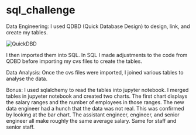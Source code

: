 # sql_challenge

Data Engineering: I used QDBD (Quick Database Design) to design, link, and create my tables. 

![QuickDBD](https://user-images.githubusercontent.com/74504885/125714225-510caa37-10d5-4a82-8026-d55bfb52bd4a.PNG)

I then imported them into SQL. In SQL I made adjustments to the code from QDBD before importing my cvs files to create the tables. 

Data Analysis: Once the cvs files were imported, I joined various tables to analyse the data. 

Bonus: I used sqlalchemy to read the tables into jupyter notebook. I merged tables in jupyeter notebook and created two charts. The first chart displays the salary ranges and the number of employees in those ranges. The new data engineer had a hunch that the data was not real. This was confirmed by looking at the bar chart. The assistant engineer, engineer, and senior engineer all make roughly the same average salary. Same for staff and senior staff. 
